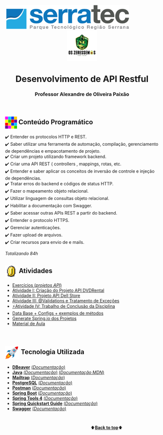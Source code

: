 <p align="center"> <a name="back-to-top">
   &nbsp;&nbsp;&nbsp;&nbsp;&nbsp;&nbsp;&nbsp;&nbsp;&nbsp;&nbsp;&nbsp;&nbsp;&nbsp;&nbsp;&nbsp;&nbsp;&nbsp;&nbsp;&nbsp;&nbsp;&nbsp;&nbsp;&nbsp;&nbsp;&nbsp;&nbsp;&nbsp;&nbsp;&nbsp;&nbsp;&nbsp;&nbsp;&nbsp;&nbsp;&nbsp;&nbsp;&nbsp;&nbsp;&nbsp;&nbsp;&nbsp;&nbsp;&nbsp;&nbsp;&nbsp;&nbsp;&nbsp;<img height="80px" src="assets/logoSerratec.png" alt="logo serratec"/>&nbsp;&nbsp;&nbsp;&nbsp;&nbsp;&nbsp;&nbsp;&nbsp;&nbsp;&nbsp;&nbsp;&nbsp;&nbsp;&nbsp;&nbsp;&nbsp;&nbsp;&nbsp;&nbsp;&nbsp;&nbsp;&nbsp;&nbsp;&nbsp;<img height="100px" src="assets/osZeressemosProTeam.png" alt="logo serratec"/>
</p>
<h1 align="center">Desenvolvimento de API Restful</h1>
<h3 align="center">Professor Alexandre de Oliveira Paixão</h3>
</br>

## <img  height="40px" align="center" src="assets/colorBlock.gif"> Conteúdo Programático

✔️ Entender os protocolos HTTP e REST.</br>
✔️ Saber utilizar uma ferramenta de automação, compilação, gerenciamento de dependências e empacotamento de projeto.</br>
✔️ Criar um projeto utilizando framework backend.</br>
✔️ Criar uma API REST ( controllers , mappings, rotas, etc.</br>
✔️ Entender e saber aplicar os conceitos de inversão de controle e injeção de dependências.</br>
✔️ Tratar erros do backend e códigos de status HTTP.</br>
✔️ Fazer o mapeamento objeto relacional.</br>
✔️ Utilizar linguagem de consultas objeto relacional.</br>
✔️ Habilitar a documentação com Swagger.</br>
✔️ Saber acessar outras APIs REST a partir do backend.</br>
✔️ Entender o protocolo HTTPS.</br>
✔️ Gerenciar autenticações.</br>
✔️ Fazer upload de arquivos.</br>
✔️ Criar recursos para envio de e mails.</br>

*Totalizando 84h*
</br>

## <img  height="40px" align="center" src="assets/coin.gif"> Atividades
* [Exercícios (*projetos API*)](workspaceDesenvolvimentoApiRestful/)
* [Atividade I: Criação do Projeto API DVDRental](https://github.com/marcosbarker/dvdRental-API-Restful)
* [Atividade II: Projeto API Dell Store](workspaceDesenvolvimentoApiRestful/dellStore/)
* [Atividade III: @Validations e Tratamento de Exceções](workspaceDesenvolvimentoApiRestful/validationTratamentoExcecoes/)
* [⚡Atividade IV: Trabalho de Conclusão da Disciplina](https://github.com/marcosbarker/ecommerce-API-Restful)
* [Data Base + Configs + exemplos de métodos](dataBaseEconfigs/)
* [Generate Spring.io dos Projetos](generateSpringIo/)
* [Material de Aula](materialDeAula/)</br>
</br></br>

## <img  height="45px" align="center" src="assets/stockrocketgif.gif"> Tecnologia Utilizada
- [**DBeaver**](https://dbeaver.io/)    [(*Documentação*)](https://dbeaver.com/docs/wiki/)
- [**Java**](https://www.oracle.com/java/technologies/)    [(*Documentação*)](https://docs.oracle.com/en/java/)    [(*Documentação MDN*)](https://developer.mozilla.org/en-US/docs/Glossary/Java)
- [**Mailtrap**](https://mailtrap.io/)    [(*Documentação*)](https://mailtrap.docs.apiary.io/#)    
- [**PostgreSQL**](https://www.postgresql.org/)    [(*Documentação*)](http://pgdocptbr.sourceforge.net/pg80/index.html)
- [**Postman**](https://www.postman.com/downloads/)    [(*Documentação*)](https://learning.postman.com/docs/getting-started/introduction/)
- [**Spring Boot**](https://spring.io/)    [(*Documentação*)](https://spring.io/projects/spring-boot)
- [**Spring Tools 4**](https://spring.io/tools)    [(*Documentação*)](https://github.com/spring-projects/sts4/wiki)      
- [**Spring Quickstart Guide**](https://spring.io/quickstart)    [(*Documentação*)](https://spring.io/guides)
- [**Swagger**](https://swagger.io/)    [(*Documentação*)](https://swagger.io/solutions/api-documentation/)   

<br>

&emsp;&emsp;&emsp;&emsp;&emsp;&emsp;&emsp;&emsp;&emsp;&emsp;&emsp;&emsp;&emsp;&emsp;&emsp;&emsp;&emsp;&emsp;&emsp;&emsp;⬆️[**Back to top**](#back-to-top)⬆️